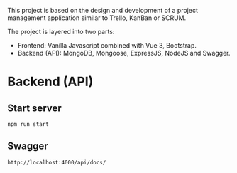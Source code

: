 This project is based on the design and development of a project management application similar to Trello, KanBan or SCRUM.

The project is layered into two parts:

- Frontend: Vanilla Javascript combined with Vue 3, Bootstrap.
- Backend (API): MongoDB, Mongoose, ExpressJS, NodeJS and Swagger.

# Backend (API)

## Start server

```
npm run start
```

## Swagger

```
http://localhost:4000/api/docs/
```
